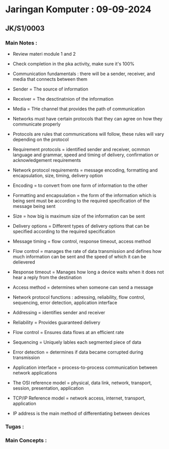 # Jaringan Komputer : 09-09-2024
## JK/S1/0003

### Main Notes :
- Review materi module 1 and 2
- Check completion in the pka activity, make sure it's 100%

- Communication fundamentals : there will be a sender, receiver, and media that connects between them 
- Sender = The source of information
- Receiver = The desctinatnion of the information
- Media = THe channel that provides the path of communication
- Networks must have certain protocols that they can agree on how they communicate properly

- Protocols are rules that communications will follow, these rules will vary depending on the protocol

- Requirement protocols = identified sender and receiver, ocmmon language and grammar, speed and timing of delivery, confirmation or acknowledgement requirements
- Network protocol requirements = message encoding, formatting and encapsulation, size, timing, delivery option
- Encoding = to convert from one form of information to the other
- Formatting and encapsulation = the form of the information which is being sent must be according to the required specification of the message being sent
- Size = how big is maximum size of the information can be sent
- Delivery options = Different types of delivery options that can be specified according to the required specification

- Message timing = flow control, response timeout, access method
- Flow control = manages the rate of data transmission and defines how much information can be sent and the speed of which it can be delievered
- Response timeout = Manages how long a device waits when it does not hear a reply from the destination
- Access method = determines when someone can send a message

- Network protocol functions : adressing, reliability, flow control, sequencing, error detection, application interface
- Addressing = identifies sender and receiver
- Reliability = Provides guaranteed delivery
- Flow control = Ensures data flows at an efficient rate
- Sequencing = Uniquely lables each segmented piece of data
- Error detection = determines if data became corrupted during transmission
- Application interface = process-to-process communication between network applications

- The OSI reference model = physical, data link, network, transport, session, presentation, application
- TCP/IP Reference model = network access, internet, transport, application

- IP address is the main method of differentiating between devices

### Tugas :

### Main Concepts :
